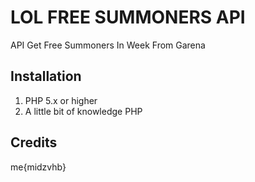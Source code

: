 # LOL FREE SUMMONERS API
API Get Free Summoners In Week From Garena
## Installation
1. PHP 5.x or higher
2. A little bit of knowledge PHP
## Credits
me{midzvhb}
